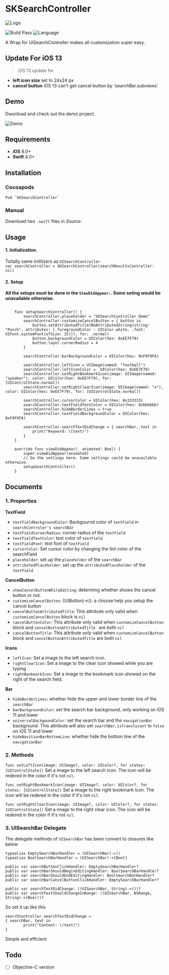 # SKSearchController
![Logo](https://raw.githubusercontent.com/JunsW/SKSearchController/master/Assets/SKSearchControllerLogo.jpg)  

![Build Pass](https://img.shields.io/travis/rust-lang/rust.svg)
![Language](https://img.shields.io/badge/swift-4.0-orange.svg)

A Wrap for UISearchController makes all customization super easy.

## Update For iOS 13
> iOS 13 update for

- **left icon size** set to 24x24 px
- **cancel buttun** iOS 13 can't get cancel button by 'searchBar.subviews'

## Demo
Dwonload and check out the demo project. 

![Demo](https://raw.githubusercontent.com/JunsW/SKSearchController/master/Assets/Demo.gif)  
## Requirements
- **iOS** 8.0+
- **Swift** 4.0+

## Installation
### Cocoapods
```Pod `SKSearchController` ```
### Manual
Download two `.swift` files in _Source_.

## Usage
#### 1. Initialization.  
Toltally same initilizers as `UISearchController`  
`var searchController = SKSearchController(searchResultsController: nil)`  
#### 2. Setup  
  
**All the setups must be done in the `ViewDidAppear:`. Some seting would be unavailable otherwise.**


```

    func setupSearchController() {
        searchController.placeholder = "SKSearchController Demo"
        searchController.customizeCancelButton = { button in
            button.setAttributedTitle(NSAttributedString(string: "Punch", attributes: [.foregroundColor : UIColor.white, .font: UIFont.systemFont(ofSize: 15)]), for: .normal)
            button.backgroundColor = UIColor(hex: 0xEE7F79)
            button.layer.cornerRadius = 4
        }

        searchController.barBackgroundColor = UIColor(hex: 0xF9F9FA)
        
        searchController.leftIcon = UIImage(named: "football")
        searchController.leftIconColor =  UIColor(hex: 0xEE7F79)
        searchController.setRightBookmarkIcon(image: UIImage(named: "speaker"), color: UIColor(hex: 0xEE7F79), for: [UIControlState.normal])
        searchController.setRightClearIcon(image: UIImage(named: "x"), color: UIColor(hex: 0xEE7F79), for: [UIControlState.normal])
        
        searchController.cursorColor = UIColor(hex: 0x333333)
        searchController.textFieldTextColor = UIColor(hex: 0xbbbbbb)
        searchController.hideBorderLines = true
        searchController.textFieldBackgroundColor = UIColor(hex: 0xF9F9FA)
        
        searchController.searchTextDidChange = { searchBar, text in
            print("Keyword: \(text)")
        }
    }
    
    override func viewDidAppear(_ animated: Bool) {
        super.viewDidAppear(animated)
        // Do the settings here. Some settings could be unavailable otherwise.
        setupSearchController()
    }
```
   
## Documents
### 1. Properties
**TextField**  
- `textFieldBackgroundColor`: Backgournd color of `textField` in `searchControler's searchBar`
- `textFieldCornerRadius`: corner radius of the `textField`
- `textFieldTextColor`: text color of `textField`
- `textFieldFont`: text font of `textField`
- `cursorColor`: Set cursor color by changing the tint color of the searchField
- `placeholder`: set up the `placeholder` of the `searchBar`
- `attributedPlaceholder`: set up the `attributedPlaceholder` of the `textField`

**CancelButton**  
- `showCancelButtonWhileEditing`: determing whether shows the cancel button or not.
- `customizeCancelButton`: (UIButton)->(): a clourse help you setup the cancel button
- `cencelButtonAttributedTitle`: This attribute only valid when `customizeCancelButton` block is `nil`
- `cancelButtonColor`: This attribute only valid when `customizeCancelButton` block and `cencelButtonAttributedTitle ` are both `nil` 
- `cancelButtonTitle`: This attribute only valid when `customizeCancelButton` block and `cencelButtonAttributedTitle` are both `nil`

**Icons**
- `leftIcon`: Set a image to the left search icon.
- `rightClearIcon`: Set a image to the clear icon showed while you are typing
- `rightBookmarkIcon`: Set a image to the bookmark icon showed on the right of the search field.


**Bar**    

- `hideBorderLines`: whether hide the upper and lower border line of the `searchBar`
- `barBackgroundColor`: set the search bar background, only working on iOS 11 and lower
- `universalBackgoundColor`: set the search bar and the `navigationBar` background. This attribute will also set `searchBar.isTranslucent` to `false` on iOS 11 and lower
- `hideNavitionBarBottomLine`: whether hide the bottom line of the `navigationBar`
### 2. Methods


```func setLeftIcon(image: UIImage?, color: UIColor?, for states: [UIControlState])```
Set a image to the left search icon. The icon will be redered in the color if it's not `nil`.

```func setRightBookmarkIcon(image: UIImage?, color: UIColor?, for states: [UIControlState])```
Set a image to the right bookmark icon. The icon will be redered in the color if it's not `nil`.

```func setRightClearIcon(image: UIImage?, color: UIColor?, for states: [UIControlState])```
Set a image to the right clear icon. The icon will be redered in the color if it's not `nil`.


### 3. UISearchBar Delegate
The delegate methods of `UISearchBar` has been convert to closures like below  


    typealias EmptySearchBarHandler = (UISearchBar)->()
    typealias BoolSearchBarHandler = (UISearchBar)->(Bool)
    
    public var searchButtonClickHandler: EmptySearchBarHandler?
    public var searchBarShouldBeginEditingHandler: BoolSearchBarHandler?
    public var searchBarShouldEndEditingHandler: BoolSearchBarHandler?
    public var searchBarCancelButtonClickHandler: EmptySearchBarHandler?
    
    public var searchTextDidChange: ((UISearchBar, String)->())?
    public var searchTextShouldChangeInRange: ((UISearchBar, NSRange, String)->(Bool))?


So set it up like this

    searchController.searchTextDidChange = 
    { searchBar, text in
            print("Content: \(text)")
    }

Simple and efficient

## Todo
- [ ] Objective-C version
